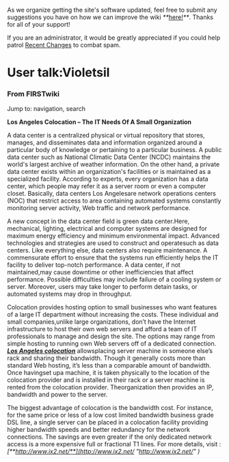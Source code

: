 As we organize getting the site's software updated, feel free to submit any
suggestions you have on how we can improve the wiki
_**_[here!](/index.php/User:Hallry/Suggestions "User:Hallry/Suggestions"
)_**_. Thanks for all of your support!

If you are an administrator, it would be greatly appreciated if you could help
patrol [Recent Changes](/index.php/Special:Recentchanges
"Special:Recentchanges" ) to combat spam.

# User talk:Violetsil

### From FIRSTwiki

Jump to: navigation, search

**Los Angeles Colocation – The IT Needs Of A Small Organization**

A data center is a centralized physical or virtual repository that stores,
manages, and disseminates data and information organized around a particular
body of knowledge or pertaining to a particular business. A public data center
such as National Climatic Data Center (NCDC) maintains the world's largest
archive of weather information. On the other hand, a private data center
exists within an organization's facilities or is maintained as a specialized
facility. According to experts, every organization has a data center, which
people may refer it as a server room or even a computer closet. Basically,
data centers Los Angelesare network operations centers (NOC) that restrict
access to area containing automated systems constantly monitoring server
activity, Web traffic and network performance.

A new concept in the data center field is green data center.Here, mechanical,
lighting, electrical and computer systems are designed for maximum energy
efficiency and minimum environmental impact. Advanced technologies and
strategies are used to construct and operatesuch as data centers. Like
everything else, data centers also require maintenance. A commensurate effort
to ensure that the systems run efficiently helps the IT facility to deliver
top-notch performance. A data center, if not maintained,may cause downtime or
other inefficiencies that affect performance. Possible difficulties may
include failure of a cooling system or server. Moreover, users may take longer
to perform detain tasks, or automated systems may drop in throughput.

Colocation provides hosting option to small businesses who want features of a
large IT department without increasing the costs. These individual and small
companies,unlike large organizations, don’t have the Internet infrastructure
to host their own web servers and afford a team of IT professionals to manage
and design the site. The options may range from simple hosting to running own
Web servers off of a dedicated connection. _[**Los Angeles
colocation**](http://www.ix2.net/about.htm "http://www.ix2.net/about.htm" )_
allowsplacing server machine in someone else’s rack and sharing their
bandwidth. Though it generally costs more than standard Web hosting, it’s less
than a comparable amount of bandwidth. Once havingset upa machine, it is taken
physically to the location of the colocation provider and is installed in
their rack or a server machine is rented from the colocation provider.
Theorganization then provides an IP, bandwidth and power to the server.

The biggest advantage of colocation is the bandwidth cost. For instance, for
the same price or less of a low cost limited bandwidth business grade DSL
line, a single server can be placed in a colocation facility providing higher
bandwidth speeds and better redundancy for the network connections. The
savings are even greater if the only dedicated network access is a more
expensive full or fractional T1 lines. For more details, visit :
_[**http://www.ix2.net/**](http://www.ix2.net/ "http://www.ix2.net/" )_

